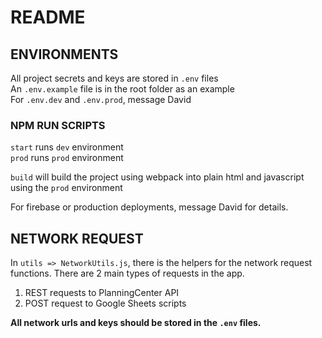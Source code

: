 # README


## ENVIRONMENTS
All project secrets and keys are stored in `.env` files  
An `.env.example` file is in the root folder as an example  
For `.env.dev` and `.env.prod`, message David  

### NPM RUN SCRIPTS
`start` runs `dev` environment  
`prod` runs `prod` environment  

`build` will build the project using webpack into plain html and javascript using the `prod` environment

For firebase or production deployments, message David for details.


## NETWORK REQUEST
In `utils => NetworkUtils.js`, there is the helpers for the network request functions. There are 2 main types of requests in the app.

1. REST requests to PlanningCenter API  
2. POST request to Google Sheets scripts  

**All network urls and keys should be stored in the `.env` files.**

